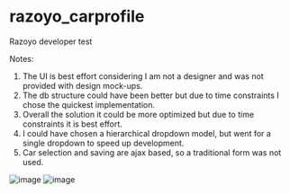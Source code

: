 # razoyo_carprofile
Razoyo developer test

Notes:
1. The UI is best effort considering I am not a designer and was not provided with design mock-ups.
2. The db structure could have been better but due to time constraints I chose the quickest implementation.
3. Overall the solution it could be more optimized but due to time constraints it is best effort.
4. I could have chosen a hierarchical dropdown model, but went for a single dropdown to speed up development.
5. Car selection and saving are ajax based, so a traditional form was not used.

![image](https://github.com/user-attachments/assets/b2f2adbe-c51c-44a7-81bc-2842b7c479c7)
![image](https://github.com/user-attachments/assets/58f06fd7-4674-46db-9efc-793f61062772)
